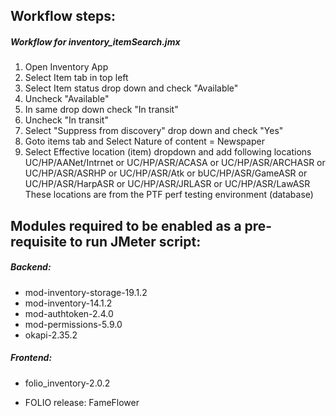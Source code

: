 ## Workflow steps:

##### Workflow for inventory_itemSearch.jmx
1. Open Inventory App
2. Select Item tab in top left
3. Select Item status drop down and check "Available" 
4. Uncheck "Available"
5. In same drop down check "In transit"
6. Uncheck "In transit"
7. Select "Suppress from discovery" drop down and check "Yes"
8. Goto items tab and Select Nature of content = Newspaper
9. Select Effective location (item) dropdown and add following locations
    UC/HP/AANet/Intrnet or UC/HP/ASR/ACASA or UC/HP/ASR/ARCHASR or UC/HP/ASR/ASRHP or UC/HP/ASR/Atk or bUC/HP/ASR/GameASR or UC/HP/ASR/HarpASR or UC/HP/ASR/JRLASR or UC/HP/ASR/LawASR
   These locations are from the PTF perf testing environment (database)

## Modules required to be enabled as a pre-requisite to run JMeter script:
##### Backend:
- mod-inventory-storage-19.1.2
- mod-inventory-14.1.2
- mod-authtoken-2.4.0
- mod-permissions-5.9.0
- okapi-2.35.2
##### Frontend:
- folio_inventory-2.0.2

- FOLIO release: FameFlower